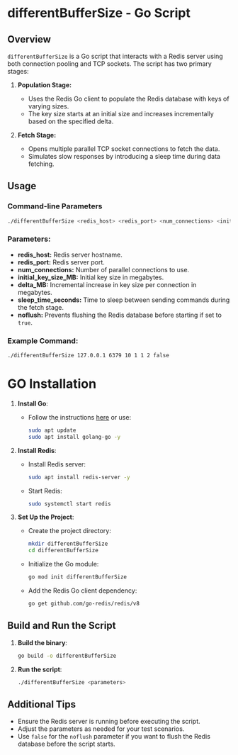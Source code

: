 # differentBufferSize - Go Script

## Overview
`differentBufferSize` is a Go script that interacts with a Redis server using both connection pooling and TCP sockets. The script has two primary stages:

1. **Population Stage:**
   - Uses the Redis Go client to populate the Redis database with keys of varying sizes.
   - The key size starts at an initial size and increases incrementally based on the specified delta.

2. **Fetch Stage:**
   - Opens multiple parallel TCP socket connections to fetch the data.
   - Simulates slow responses by introducing a sleep time during data fetching.

## Usage
### Command-line Parameters
```bash
./differentBufferSize <redis_host> <redis_port> <num_connections> <initial_key_size_MB> <delta_MB> <sleep_time_seconds> <noflush>
```

### Parameters:
- **redis_host:** Redis server hostname.
- **redis_port:** Redis server port.
- **num_connections:** Number of parallel connections to use.
- **initial_key_size_MB:** Initial key size in megabytes.
- **delta_MB:** Incremental increase in key size per connection in megabytes.
- **sleep_time_seconds:** Time to sleep between sending commands during the fetch stage.
- **noflush:** Prevents flushing the Redis database before starting if set to `true`.

### Example Command:
```bash
./differentBufferSize 127.0.0.1 6379 10 1 1 2 false
```

# GO Installation
1. **Install Go**:
   - Follow the instructions [here](https://go.dev/doc/install) or use:
     ```bash
     sudo apt update
     sudo apt install golang-go -y
     ```
2. **Install Redis**:
   - Install Redis server:
     ```bash
     sudo apt install redis-server -y
     ```
   - Start Redis:
     ```bash
     sudo systemctl start redis
     ```

3. **Set Up the Project**:
   - Create the project directory:
     ```bash
     mkdir differentBufferSize
     cd differentBufferSize
     ```
   - Initialize the Go module:
     ```bash
     go mod init differentBufferSize
     ```
   - Add the Redis Go client dependency:
     ```bash
     go get github.com/go-redis/redis/v8
     ```

## Build and Run the Script
1. **Build the binary**:
   ```bash
   go build -o differentBufferSize
   ```
2. **Run the script**:
   ```bash
   ./differentBufferSize <parameters>
   ```

## Additional Tips
- Ensure the Redis server is running before executing the script.
- Adjust the parameters as needed for your test scenarios.
- Use `false` for the `noflush` parameter if you want to flush the Redis database before the script starts.

